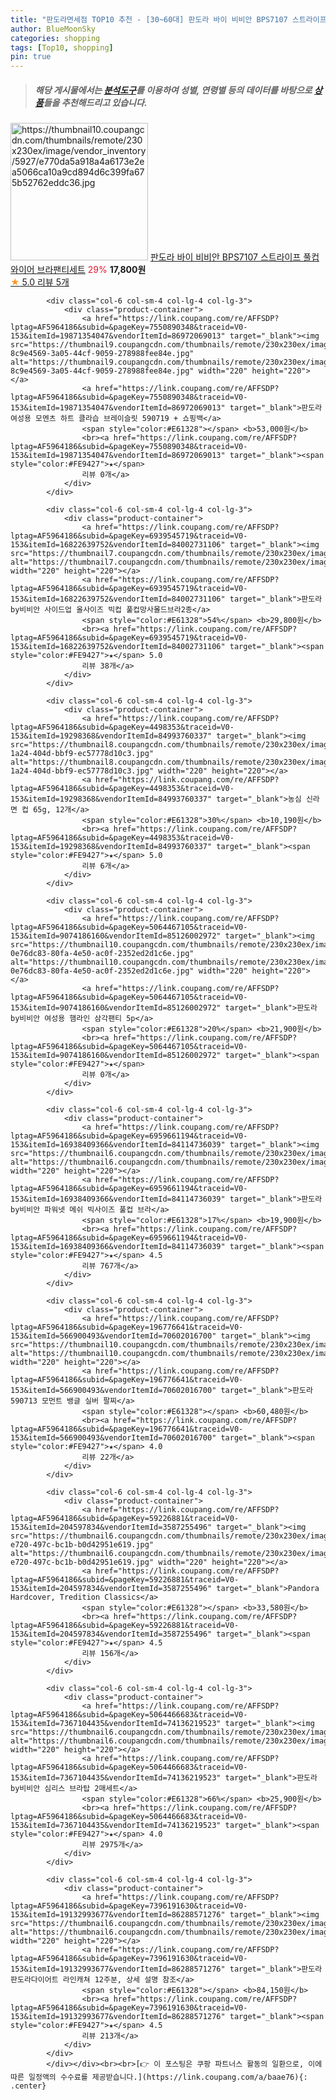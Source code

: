 ```yaml
---
title: "판도라면세점 TOP10 추천 - [30~60대] 판도라 바이 비비안 BPS7107 스트라이프 풀컵 와이어 브라팬티세트"
author: BlueMoonSky
categories: shopping
tags: [Top10, shopping]
pin: true
---
```


> ##### 해당 게시물에서는 [**분석도구**](https://itemscout.io/)를 이용하여 **성별**, **연령별** 등의 데이터를 바탕으로 [**상품**](https://link.coupang.com/a/baae76)들을 추천해드리고 있습니다.
<div class="container"><div class="row">
            <div class="col-6 col-sm-4 col-lg-4 col-lg-3">
                <div class="product-container">
                    <a href="https://link.coupang.com/re/AFFSDP?lptag=AF5964186&subid=&pageKey=334257255&traceid=V0-153&itemId=1066989805&vendorItemId=5552391377" target="_blank"><img src="https://thumbnail10.coupangcdn.com/thumbnails/remote/230x230ex/image/vendor_inventory/5927/e770da5a918a4a6173e2ea5066ca10a9cd894d6c399fa675b52762eddc36.jpg" alt="https://thumbnail10.coupangcdn.com/thumbnails/remote/230x230ex/image/vendor_inventory/5927/e770da5a918a4a6173e2ea5066ca10a9cd894d6c399fa675b52762eddc36.jpg" width="220" height="220"></a>
                    <a href="https://link.coupang.com/re/AFFSDP?lptag=AF5964186&subid=&pageKey=334257255&traceid=V0-153&itemId=1066989805&vendorItemId=5552391377" target="_blank">판도라 바이 비비안 BPS7107 스트라이프 풀컵 와이어 브라팬티세트</a>
                    <span style="color:#E61328">29%</span> <b>17,800원</b>
                    <br><a href="https://link.coupang.com/re/AFFSDP?lptag=AF5964186&subid=&pageKey=334257255&traceid=V0-153&itemId=1066989805&vendorItemId=5552391377" target="_blank"><span style="color:#FE9427">★</span> 5.0
                    리뷰 5개</a>
                </div>
            </div>
            
            <div class="col-6 col-sm-4 col-lg-4 col-lg-3">
                <div class="product-container">
                    <a href="https://link.coupang.com/re/AFFSDP?lptag=AF5964186&subid=&pageKey=7550890348&traceid=V0-153&itemId=19871354047&vendorItemId=86972069013" target="_blank"><img src="https://thumbnail9.coupangcdn.com/thumbnails/remote/230x230ex/image/retail/images/162374057401809-8c9e4569-3a05-44cf-9059-278988fee84e.jpg" alt="https://thumbnail9.coupangcdn.com/thumbnails/remote/230x230ex/image/retail/images/162374057401809-8c9e4569-3a05-44cf-9059-278988fee84e.jpg" width="220" height="220"></a>
                    <a href="https://link.coupang.com/re/AFFSDP?lptag=AF5964186&subid=&pageKey=7550890348&traceid=V0-153&itemId=19871354047&vendorItemId=86972069013" target="_blank">판도라 여성용 모멘츠 하트 클라습 브레이슬릿 590719 + 쇼핑백</a>
                    <span style="color:#E61328"></span> <b>53,000원</b>
                    <br><a href="https://link.coupang.com/re/AFFSDP?lptag=AF5964186&subid=&pageKey=7550890348&traceid=V0-153&itemId=19871354047&vendorItemId=86972069013" target="_blank"><span style="color:#FE9427">★</span> 
                    리뷰 0개</a>
                </div>
            </div>
            
            <div class="col-6 col-sm-4 col-lg-4 col-lg-3">
                <div class="product-container">
                    <a href="https://link.coupang.com/re/AFFSDP?lptag=AF5964186&subid=&pageKey=6939545719&traceid=V0-153&itemId=16822639752&vendorItemId=84002731106" target="_blank"><img src="https://thumbnail7.coupangcdn.com/thumbnails/remote/230x230ex/image/vendor_inventory/9aa0/798ed3a115c488c9c4da87bff5f55a5f8a15d97c92227ad0f377f8787187.jpg" alt="https://thumbnail7.coupangcdn.com/thumbnails/remote/230x230ex/image/vendor_inventory/9aa0/798ed3a115c488c9c4da87bff5f55a5f8a15d97c92227ad0f377f8787187.jpg" width="220" height="220"></a>
                    <a href="https://link.coupang.com/re/AFFSDP?lptag=AF5964186&subid=&pageKey=6939545719&traceid=V0-153&itemId=16822639752&vendorItemId=84002731106" target="_blank">판도라by비비안 사이드업 올사이즈 빅컵 풀컵망사몰드브라2종</a>
                    <span style="color:#E61328">54%</span> <b>29,800원</b>
                    <br><a href="https://link.coupang.com/re/AFFSDP?lptag=AF5964186&subid=&pageKey=6939545719&traceid=V0-153&itemId=16822639752&vendorItemId=84002731106" target="_blank"><span style="color:#FE9427">★</span> 5.0
                    리뷰 38개</a>
                </div>
            </div>
            
            <div class="col-6 col-sm-4 col-lg-4 col-lg-3">
                <div class="product-container">
                    <a href="https://link.coupang.com/re/AFFSDP?lptag=AF5964186&subid=&pageKey=4498353&traceid=V0-153&itemId=19298368&vendorItemId=84993760337" target="_blank"><img src="https://thumbnail8.coupangcdn.com/thumbnails/remote/230x230ex/image/product/image/vendoritem/2019/04/19/3000104072/7b886902-1a24-404d-bbf9-ec57778d10c3.jpg" alt="https://thumbnail8.coupangcdn.com/thumbnails/remote/230x230ex/image/product/image/vendoritem/2019/04/19/3000104072/7b886902-1a24-404d-bbf9-ec57778d10c3.jpg" width="220" height="220"></a>
                    <a href="https://link.coupang.com/re/AFFSDP?lptag=AF5964186&subid=&pageKey=4498353&traceid=V0-153&itemId=19298368&vendorItemId=84993760337" target="_blank">농심 신라면 컵 65g, 12개</a>
                    <span style="color:#E61328">30%</span> <b>10,190원</b>
                    <br><a href="https://link.coupang.com/re/AFFSDP?lptag=AF5964186&subid=&pageKey=4498353&traceid=V0-153&itemId=19298368&vendorItemId=84993760337" target="_blank"><span style="color:#FE9427">★</span> 5.0
                    리뷰 6개</a>
                </div>
            </div>
            
            <div class="col-6 col-sm-4 col-lg-4 col-lg-3">
                <div class="product-container">
                    <a href="https://link.coupang.com/re/AFFSDP?lptag=AF5964186&subid=&pageKey=5064467105&traceid=V0-153&itemId=9074186160&vendorItemId=85126002972" target="_blank"><img src="https://thumbnail10.coupangcdn.com/thumbnails/remote/230x230ex/image/retail/images/5722937555891380-0e76dc83-80fa-4e50-ac0f-2352ed2d1c6e.jpg" alt="https://thumbnail10.coupangcdn.com/thumbnails/remote/230x230ex/image/retail/images/5722937555891380-0e76dc83-80fa-4e50-ac0f-2352ed2d1c6e.jpg" width="220" height="220"></a>
                    <a href="https://link.coupang.com/re/AFFSDP?lptag=AF5964186&subid=&pageKey=5064467105&traceid=V0-153&itemId=9074186160&vendorItemId=85126002972" target="_blank">판도라by비비안 여성용 햄라인 삼각팬티 5p</a>
                    <span style="color:#E61328">20%</span> <b>21,900원</b>
                    <br><a href="https://link.coupang.com/re/AFFSDP?lptag=AF5964186&subid=&pageKey=5064467105&traceid=V0-153&itemId=9074186160&vendorItemId=85126002972" target="_blank"><span style="color:#FE9427">★</span> 
                    리뷰 0개</a>
                </div>
            </div>
            
            <div class="col-6 col-sm-4 col-lg-4 col-lg-3">
                <div class="product-container">
                    <a href="https://link.coupang.com/re/AFFSDP?lptag=AF5964186&subid=&pageKey=6959661194&traceid=V0-153&itemId=16938409366&vendorItemId=84114736039" target="_blank"><img src="https://thumbnail6.coupangcdn.com/thumbnails/remote/230x230ex/image/vendor_inventory/2150/0e130928d38599e94be448accdd9dc7f78b3a0889726c6623281784ddf85.jpg" alt="https://thumbnail6.coupangcdn.com/thumbnails/remote/230x230ex/image/vendor_inventory/2150/0e130928d38599e94be448accdd9dc7f78b3a0889726c6623281784ddf85.jpg" width="220" height="220"></a>
                    <a href="https://link.coupang.com/re/AFFSDP?lptag=AF5964186&subid=&pageKey=6959661194&traceid=V0-153&itemId=16938409366&vendorItemId=84114736039" target="_blank">판도라by비비안 파워넷 메쉬 빅사이즈 풀컵 브라</a>
                    <span style="color:#E61328">17%</span> <b>19,900원</b>
                    <br><a href="https://link.coupang.com/re/AFFSDP?lptag=AF5964186&subid=&pageKey=6959661194&traceid=V0-153&itemId=16938409366&vendorItemId=84114736039" target="_blank"><span style="color:#FE9427">★</span> 4.5
                    리뷰 767개</a>
                </div>
            </div>
            
            <div class="col-6 col-sm-4 col-lg-4 col-lg-3">
                <div class="product-container">
                    <a href="https://link.coupang.com/re/AFFSDP?lptag=AF5964186&subid=&pageKey=196776641&traceid=V0-153&itemId=566900493&vendorItemId=70602016700" target="_blank"><img src="https://thumbnail10.coupangcdn.com/thumbnails/remote/230x230ex/image/vendor_inventory/3033/cd0e8339edd6c5a7065b33c58e6c1fe4f2e80e30251fcb328537645c218e.jpg" alt="https://thumbnail10.coupangcdn.com/thumbnails/remote/230x230ex/image/vendor_inventory/3033/cd0e8339edd6c5a7065b33c58e6c1fe4f2e80e30251fcb328537645c218e.jpg" width="220" height="220"></a>
                    <a href="https://link.coupang.com/re/AFFSDP?lptag=AF5964186&subid=&pageKey=196776641&traceid=V0-153&itemId=566900493&vendorItemId=70602016700" target="_blank">판도라 590713 모먼트 뱅글 실버 팔찌</a>
                    <span style="color:#E61328"></span> <b>60,480원</b>
                    <br><a href="https://link.coupang.com/re/AFFSDP?lptag=AF5964186&subid=&pageKey=196776641&traceid=V0-153&itemId=566900493&vendorItemId=70602016700" target="_blank"><span style="color:#FE9427">★</span> 4.0
                    리뷰 22개</a>
                </div>
            </div>
            
            <div class="col-6 col-sm-4 col-lg-4 col-lg-3">
                <div class="product-container">
                    <a href="https://link.coupang.com/re/AFFSDP?lptag=AF5964186&subid=&pageKey=59226881&traceid=V0-153&itemId=204597834&vendorItemId=3587255496" target="_blank"><img src="https://thumbnail6.coupangcdn.com/thumbnails/remote/230x230ex/image/vendor_inventory/images/2018/03/22/8/9/d1b61d65-e720-497c-bc1b-b0d42951e619.jpg" alt="https://thumbnail6.coupangcdn.com/thumbnails/remote/230x230ex/image/vendor_inventory/images/2018/03/22/8/9/d1b61d65-e720-497c-bc1b-b0d42951e619.jpg" width="220" height="220"></a>
                    <a href="https://link.coupang.com/re/AFFSDP?lptag=AF5964186&subid=&pageKey=59226881&traceid=V0-153&itemId=204597834&vendorItemId=3587255496" target="_blank">Pandora Hardcover, Tredition Classics</a>
                    <span style="color:#E61328"></span> <b>33,580원</b>
                    <br><a href="https://link.coupang.com/re/AFFSDP?lptag=AF5964186&subid=&pageKey=59226881&traceid=V0-153&itemId=204597834&vendorItemId=3587255496" target="_blank"><span style="color:#FE9427">★</span> 4.5
                    리뷰 156개</a>
                </div>
            </div>
            
            <div class="col-6 col-sm-4 col-lg-4 col-lg-3">
                <div class="product-container">
                    <a href="https://link.coupang.com/re/AFFSDP?lptag=AF5964186&subid=&pageKey=5064466683&traceid=V0-153&itemId=7367104435&vendorItemId=74136219523" target="_blank"><img src="https://thumbnail6.coupangcdn.com/thumbnails/remote/230x230ex/image/vendor_inventory/a0c7/fc30b0ae0fb0a53bd7d04c4370fd163711843cffd1293b274032e62c3720.jpg" alt="https://thumbnail6.coupangcdn.com/thumbnails/remote/230x230ex/image/vendor_inventory/a0c7/fc30b0ae0fb0a53bd7d04c4370fd163711843cffd1293b274032e62c3720.jpg" width="220" height="220"></a>
                    <a href="https://link.coupang.com/re/AFFSDP?lptag=AF5964186&subid=&pageKey=5064466683&traceid=V0-153&itemId=7367104435&vendorItemId=74136219523" target="_blank">판도라by비비안 심리스 브라탑 2매세트</a>
                    <span style="color:#E61328">66%</span> <b>25,900원</b>
                    <br><a href="https://link.coupang.com/re/AFFSDP?lptag=AF5964186&subid=&pageKey=5064466683&traceid=V0-153&itemId=7367104435&vendorItemId=74136219523" target="_blank"><span style="color:#FE9427">★</span> 4.0
                    리뷰 2975개</a>
                </div>
            </div>
            
            <div class="col-6 col-sm-4 col-lg-4 col-lg-3">
                <div class="product-container">
                    <a href="https://link.coupang.com/re/AFFSDP?lptag=AF5964186&subid=&pageKey=7396191630&traceid=V0-153&itemId=19132993677&vendorItemId=86288571276" target="_blank"><img src="https://thumbnail6.coupangcdn.com/thumbnails/remote/230x230ex/image/vendor_inventory/cd7d/b48fd11bc8517fc60c81a103216c20cd587dd79269ba6499649e1210abb5.jpg" alt="https://thumbnail6.coupangcdn.com/thumbnails/remote/230x230ex/image/vendor_inventory/cd7d/b48fd11bc8517fc60c81a103216c20cd587dd79269ba6499649e1210abb5.jpg" width="220" height="220"></a>
                    <a href="https://link.coupang.com/re/AFFSDP?lptag=AF5964186&subid=&pageKey=7396191630&traceid=V0-153&itemId=19132993677&vendorItemId=86288571276" target="_blank">판도라 판도라다이어트 라인캐쳐 12주분, 상세 설명 참조</a>
                    <span style="color:#E61328"></span> <b>84,150원</b>
                    <br><a href="https://link.coupang.com/re/AFFSDP?lptag=AF5964186&subid=&pageKey=7396191630&traceid=V0-153&itemId=19132993677&vendorItemId=86288571276" target="_blank"><span style="color:#FE9427">★</span> 4.5
                    리뷰 213개</a>
                </div>
            </div>
            </div></div><br><br>[👉 이 포스팅은 쿠팡 파트너스 활동의 일환으로, 이에 따른 일정액의 수수료를 제공받습니다.](https://link.coupang.com/a/baae76){: .center}